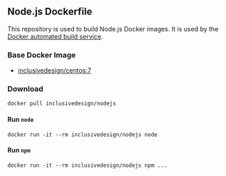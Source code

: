 ## Node.js Dockerfile


This repository is used to build Node.js Docker images. It is used by the [Docker automated build service](https://registry.hub.docker.com/u/inclusivedesign/nodejs/).


### Base Docker Image

* [inclusivedesign/centos:7](https://registry.hub.docker.com/u/inclusivedesign/centos/)


### Download

    docker pull inclusivedesign/nodejs

#### Run `node`

    docker run -it --rm inclusivedesign/nodejs node

#### Run `npm`

    docker run -it --rm inclusivedesign/nodejs npm ...
